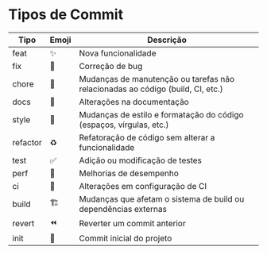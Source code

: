 # Tipos de Commit

| Tipo     | Emoji | Descrição                                                                      |
|----------|-------|--------------------------------------------------------------------------------|
| feat     | ✨    | Nova funcionalidade                                                            |
| fix      | 🐛    | Correção de bug                                                                |
| chore    | 🔧    | Mudanças de manutenção ou tarefas não relacionadas ao código (build, CI, etc.) |
| docs     | 📝    | Alterações na documentação                                                     |
| style    | 💄    | Mudanças de estilo e formatação do código (espaços, vírgulas, etc.)            |
| refactor | ♻️    | Refatoração de código sem alterar a funcionalidade                             |
| test     | ✅    | Adição ou modificação de testes                                                |
| perf     | 🚀    | Melhorias de desempenho                                                        |
| ci       | 👷    | Alterações em configuração de CI                                               |
| build    | 🏗️    | Mudanças que afetam o sistema de build ou dependências externas                |
| revert   | ⏪    | Reverter um commit anterior                                                    |
| init     | 🎉    | Commit inicial do projeto                                                      |

